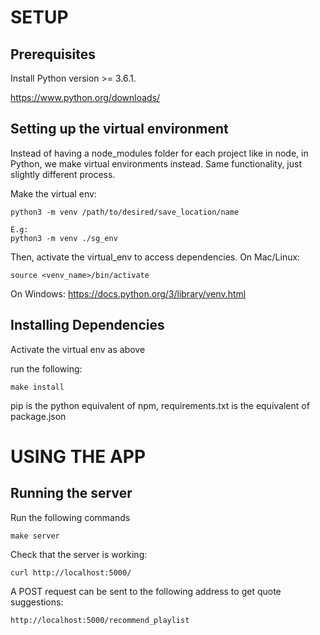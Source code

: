 # SETUP

## Prerequisites
Install Python version >= 3.6.1.

https://www.python.org/downloads/


## Setting up the virtual environment
Instead of having a node_modules folder for each project like in node, in Python, we make virtual environments instead. Same functionality, just slightly different process.

Make the virtual env:

```
python3 -m venv /path/to/desired/save_location/name

E.g:
python3 -m venv ./sg_env
```

Then, activate the virtual_env to access dependencies.
On Mac/Linux:

```
source <venv_name>/bin/activate
```
On Windows: https://docs.python.org/3/library/venv.html

## Installing Dependencies
Activate the virtual env as above

run the following:

```
make install
```
pip is the python equivalent of npm, requirements.txt is the equivalent of package.json

# USING THE APP

## Running the server
Run the following commands

```
make server
```

Check that the server is working:
```
curl http://localhost:5000/
```

A POST request can be sent to the following address to get quote suggestions:

```
http://localhost:5000/recommend_playlist
```